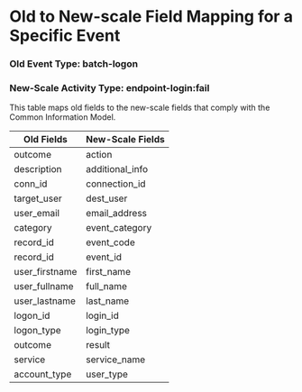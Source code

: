 Old to New-scale Field Mapping for a Specific Event
===================================================

### Old Event Type: batch-logon
### New-Scale Activity Type: endpoint-login:fail

This table maps old fields to the new-scale fields that comply with the Common Information Model.

| Old Fields     | New-Scale Fields |
| -------------- | ---------------- |
| outcome        | action           |
| description    | additional_info  |
| conn_id        | connection_id    |
| target_user    | dest_user        |
| user_email     | email_address    |
| category       | event_category   |
| record_id      | event_code       |
| record_id      | event_id         |
| user_firstname | first_name       |
| user_fullname  | full_name        |
| user_lastname  | last_name        |
| logon_id       | login_id         |
| logon_type     | login_type       |
| outcome        | result           |
| service        | service_name     |
| account_type   | user_type        |